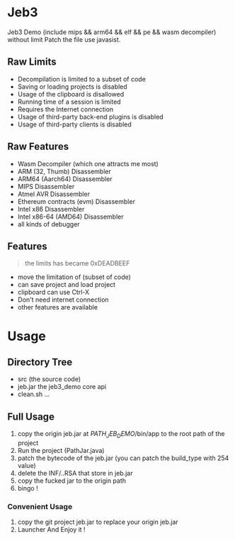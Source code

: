 # Jeb3
Jeb3 Demo (include mips &amp;&amp; arm64 &amp;&amp; elf &amp;&amp; pe &amp;&amp; wasm decompiler) without limit 
Patch the file use javasist.

## Raw Limits
* Decompilation is limited to a subset of code
* Saving or loading projects is disabled
* Usage of the clipboard is disallowed
* Running time of a session is limited
* Requires the Internet connection
* Usage of third-party back-end plugins is disabled
* Usage of third-party clients is disabled
       
       
## Raw Features
* Wasm Decompiler (which one attracts me most)
* ARM (32, Thumb) Disassembler			
* ARM64 (Aarch64) Disassembler
* MIPS Disassembler			
* Atmel AVR Disassembler	
* Ethereum contracts (evm) Disassembler
* Intel x86 Disassembler			
* Intel x86-64 (AMD64) Disassembler
* all kinds of debugger

## Features
> the limits has became 0xDEADBEEF
* move the limitation of (subset of code) 
* can save project and load project
* clipboard can use Ctrl-X
* Don't need internet connection
* other features are available

# Usage

## Directory Tree
* src (the source code) 
* jeb.jar the jeb3_demo core api 
* clean.sh ...

## Full Usage
1. copy the origin jeb.jar at $PATH_JEB_DEMO$/bin/app to the root path of the project
2. Run the project (PathJar.java)
3. patch the bytecode of the jeb.jar (you can patch the build_type with 254 value)
4. delete the INF/..RSA that store in jeb.jar
5. copy the fucked jar to the origin path
6. bingo !

### Convenient Usage
1. copy the git project jeb.jar to replace your origin jeb.jar
2. Launcher And Enjoy it !
